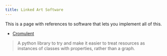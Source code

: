 ```yaml
---
title: Linked Art Software
---
```


This is a page with references to software that lets you implement all of this.

* [Cromulent](http://github.com/gri-is/crom/)
> A python library to try and make it easier to treat resources as instances of classes with properties, rather than a graph.


